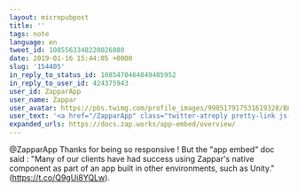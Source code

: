 ```yaml
---
layout: micropubpost
title: ''
tags: note
language: en
tweet_id: 1085563348220026880
date: 2019-01-16 15:44:05 +0000
slug: '154405'
in_reply_to_status_id: 1085470464049405952
in_reply_to_user_id: 424375943
user_id: ZapparApp
user_name: Zappar
user_avatar: https://pbs.twimg.com/profile_images/998517917531619328/B80Uvve6.jpg
user_text: '<a href="/ZapparApp" class="twitter-atreply pretty-link js-nav" dir="ltr" data-mentioned-user-id="424375943"><s>@</s><b>ZapparApp</b></a> Hey ! Is there a tutorial for unity integration anywhere ?'
expanded_urls: https://docs.zap.works/app-embed/overview/
---
```

@ZapparApp Thanks for being so responsive ! But the "app embed" doc said : "Many of our clients have had success using Zappar's native component as part of an app built in other environments, such as Unity."  (https://t.co/Q9gUi8YQLw).

